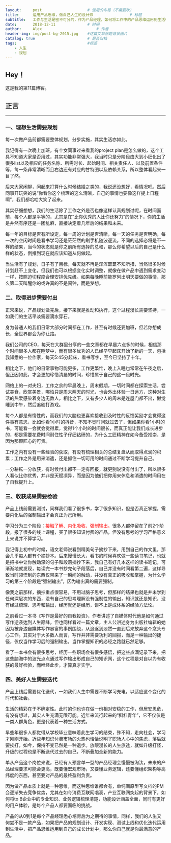 ```yaml
---
layout:     post   				    # 使用的布局（不需要改）
title:      运用产品思维，做自己人生的设计师				# 标题 
subtitle:   工作与生活是密不可分的，作为产品经理，如何将工作中的产品思维运用到生活中去，给自己的人生做一次规划呢？ #副标题
date:       2018-12-11 				# 时间
author:     Alex 						# 作者
header-img: img/post-bg-2015.jpg 	#这篇文章标题背景图片
catalog: true 						# 是否归档
tags:								#标签
    - 人生
    - 规划
---
```


## Hey！
这是我的第11篇博客。
## 正言
******
### 一、理想生活需要规划
每一次做产品前都需要整体规划，分步实施，其实生活亦如此。

我记得有一次晚上加班，有个女同事过来看我的project plan是怎么做的，这个工具不知道大家是否用过，其实功能非常强大，我当时只是分阶段由大到小细化出了很多list以及相应的任务名称、所需时长、起始时间、相关责任人、以及前置条件等，每一条非常清晰而且右边还有对应的甘特图以及依赖关系，所以整体看起来一目了然。

后来大家闲聊，问起来打算什么时候结婚之类的，我说还没想好，看情况吧。然后同事开玩笑的说“你看你这个梳理的这么清晰，自己的事情也要像这样提上日程啊”，我们都哈哈大笑了起来。

其实仔细想想，我们的生活除了工作之外是否也像这样认真规划过呢，在时间面前，每个人都是平等的，尤其是在“比你优秀的人比你还努力”的情况下，你的生活是井然有序还是一团乱麻，直接决定着几年后的结果和未来。

每一年的目标是否有所设定，每一周的计划是否清晰，每一天的任务是否明确，每一次的空闲时间是看书学习还是茫茫然的刷手机随波逐流。不同的选择必将是不一样的结果，当今的状态就是你之前所有选择的总和，那么你希望以后的自己是什么样的状态，倒推到现在就应该知道从何做起。

当生活有了规划，日子有了目标，每天就不再是浑浑噩噩不知所措，当然很多时候计划赶不上变化，但我们也可以根据变化实时调整，就像在做产品中遇到需求变动一样，按照迫切程度合理安排优先级。如果每晚睡前能罗列出明天要做的事情，那么第二天叫醒你的或许真的不是闹钟，而是梦想。
### 二、取得进步需要付出
正常来说，产品规划做完后，接下来就是推动和执行，这个过程漫长需要坚持，一如我们的生活平淡需要滴水穿石。

身为普通人的我们日常大部分时间都在工作，甚至有时候还要加班，但若你想成长，全世界都会为你让路。

我们公司的CEO，每天在大群里分享的一些文章都在早晨六点多的时候，相信那个时间很多人都在睡梦中，而有很多优秀的人已经早早起床开始了新的一天，包括我知悉的一位作家，每天5:45分起床，看书写字，至今已坚持了十年。

相比之下，他们的日常事物可能更多，工作更繁忙，晚上入睡也常常在午夜之后，但正因如此，才会更加珍惜清晨的时间，珍惜属于自己的这一段时光。

网络上的一对夫妇，工作之余的早晨晚上，周末假期，一切时间都在探索生活，尝试美食，欣赏美景，哪怕只是周末两天的时光，也会外出体验一日远方，这种对生活的热爱感染着身边无数人。相比之下，又有多少人的周末是连屋门都不出，懒觉睡到中午，然后追剧打游戏。

每个人都是有惰性的，而我们的大脑也更喜欢接收到及时性的反馈奖励才会觉得这件事有意思，比如你看1小时的抖音，不知不觉时间就过去了，但如果你看1小时的书，可能看一会就会觉得累，觉得1个小时的时间很长，而真正能让我们成长进步的，都是需要花费时间耐住性子仔细钻研的，为什么工匠精神在如今备受推崇，是因为那颗匠心的可贵。

工作之内有没有一些经验的获取，有没有梳理相关的总结复盘从而取得点滴的积累；工作之外是用来消遣，还是抓住一切可用的时间通过不断学习提升自己。

一分耕耘一分收获，有时候付出都不一定有回报，就更别说没有付出了，所以很多人看似比你优秀，并非是天赋凛异，而是因为他们把你用来休息和消遣的时间用在了自我提升上。
### 三、收获成果需要检验
产品上线前需要测试，同样我们看了很多书，学了很多知识，但是否真正掌握，需要内化后的强制输出才会真正为己所用。

学习分为三个阶段：<font color="red">接触了解、内化吸收、强制输出。</font>很多人都停留在了前2个阶段，报了很多的线上课程，买了很多知识付费的产品，但没有思考的学习严格意义上来说并不算学习。

我记得上初中的时候，语文老师说看到精美句子摘抄下来，用到自己的作文里，那会几乎每人都有个摘抄本。后来慢慢长大，看书的时候喜欢做一些读书笔记，也就是把书中让你触动深的句子和段落摘抄下来，我自己有好几本这样的读书笔记，可渐渐地就发现，每读完一本书抄完句子段落后，自己并没有时间看第二遍，这样导致当时领悟到的东西仅带来了一瞬间的触动，并没有真正的吸收和掌握，为什么学习的第三个阶段是“强制输出”，因为输出真的需要强制。

像我之前那样，摘抄重点很容易，不用过脑子思考，但那样的结果也就是并未学到任何深层次的东西，没有自己的思考理解没有强制性的输出，知识就还是知识，没有经过梳理、思考和输出，经历就还是经历，谈不上是成体系的经验方法论。

之前看过一本书《写作是最好的自我投资》，作者讲述了自媒体时代他是如何通过写作逆袭达到人生巅峰，但也同样看过一篇文章，主人公讲述身为出版社编辑的她因为被身边自媒体写作暴富的事例围绕，从追逐到淡然一直到后来放弃这个念头专心工作。其实对于大多数人而言，写作并非需要功利的回报，而是一种输出的捷径，仅仅当作学习后的强制输出，当作掌握知识的必经之路就已然足够。

看了一本书会有很多思考，经历一些职场会有很多感悟，把这些点滴记录下来，把这些脑海中的波光点点通过写作输出形成自己的知识网，这个过程是对自以为有收获的最好检验，而唯经此步，才算真才实学。
### 四、美好人生需要迭代
产品上线后需要优化迭代，一如我们人生中需要不断学习充电，以适应这个变化的时代和社会。

生活的精彩在于不确定性。此时的你也许在做一份相对安稳的工作，但居安思危，有没有想过，其实人生充满无限可能。近年来流行起来的“斜杠青年”，它不仅仅是一类人群角色，更是代表着一种生活方式。

早些年很多人都觉得从学校毕业意味着此生学习的结束，殊不知，走向社会，学习才刚刚开始。近些年知识付费市场的火热也恰恰说明了职场人心中的焦虑，落后就要挨打，如今，保持不变已然是一种退步。放眼漫长的人生旅途，就如升级打怪，升级的过程也是不断迭代过去的自己，不断叠加全新的能力。

单从产品这个岗位来说，已经有人预言单一型的产品经理会慢慢被淘汰，未来的产品经理要求可能会更高，既要懂宏观市场，又要懂业务逻辑，还要懂组织架构等高纬度的东西，甚至要对产品的最终盈利负责。

因为做产品本质上就是一种思维，而这种思维谁都会有，单纯画原型写文档的PM会逐渐失去竞争优势，尤其在如今消费互联网唱衰，产业互联网突起的背景下，如何将to B企业中的专业知识、业务逻辑梳理清楚，功能设计涵盖全面，同时有更好的用户体验，是每个产品人都要面临的挑战。

产品的从0到1是每个产品经理悉心培育后为之期待的事情，同样，我们的人生又何尝不是一款产品，如果把产品的规划设计、开发实现、测试上线和优化迭代运用到生活中，把产品思维运用到自己的成长计划中，那么你自己就是你最满意的产品。
